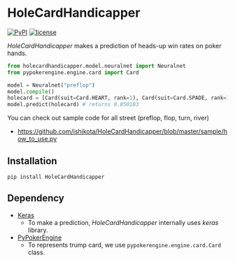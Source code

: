 # HoleCardHandicapper
[![PyPI](https://img.shields.io/pypi/v/HoleCardHandicapper.svg?maxAge=2592000)]([![PyPI](https://img.shields.io/pypi/v/nine.svg?maxAge=2592000)](https://github.com/ishikota/HoleCardHandicapper))
[![license](https://img.shields.io/github/license/mashape/apistatus.svg?maxAge=2592000)](https://github.com/ishikota/kyoka/blob/master/LICENSE.md)

*HoleCardHandicapper* makes a prediction of heads-up win rates on poker hands.  

```python
from holecardhandicapper.model.neuralnet import Neuralnet
from pypokerengine.engine.card import Card

model = Neuralnet("preflop")
model.compile()
holecard = [Card(suit=Card.HEART, rank=1), Card(suit=Card.SPADE, rank=1)]
model.predict(holecard) # returns 0.850103
```

You can check out sample code for all street (preflop, flop, turn, river)
- https://github.com/ishikota/HoleCardHandicapper/blob/master/sample/how_to_use.py

## Installation
`pip install HoleCardHandicapper`

## Dependency
- [Keras](https://github.com/fchollet/keras)
  - To make a prediction, *HoleCardHandicapper* internally uses *keras* library.
- [PyPokerEngine](https://github.com/ishikota/PyPokerEngine)
  - To represents trump card, we use `pypokerengine.engine.card.Card` class.
